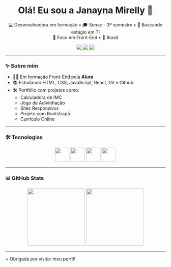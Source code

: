 
<h1 align="center">Olá! Eu sou a Janayna Mirelly 👋</h1>

<p align="center">
  💻 Desenvolvedora em formação • 🎓 Senac - 3º semestre • 🚀 Buscando estágio em TI<br>
  🎯 Foco em Front-End • 📍 Brasil
</p>

<p align="center">
  <a href="https://www.linkedin.com/in/janayna-mirelly-5aa8855/">
    <img src="https://img.shields.io/badge/LinkedIn-0077B5?style=for-the-badge&logo=linkedin&logoColor=white">
  </a>
  <a href="mailto:janaynamirelly@gmail.com">
    <img src="https://img.shields.io/badge/E--mail-D14836?style=for-the-badge&logo=gmail&logoColor=white">
  </a>
  <a href="https://janamirelly.github.io/Portfolio/">
    <img src="https://img.shields.io/badge/Portfólio-000?style=for-the-badge&logo=google-chrome&logoColor=white">
  </a>
</p>

---

### ✨ Sobre mim

- 👩‍💻 Em formação Front-End pela **Alura**
- 📚 Estudando HTML, CSS, JavaScript, React, Git e Github.
- 🛠 Portfólio com projetos como:
  - Calculadora de IMC  
  - Jogo de Adivinhação
  - Sites Responsivos
  - Projeto com Bootstrap5  
  - Currículo Online

---

### 🛠 Tecnologias

<div align="center">
  <img src="https://cdn.jsdelivr.net/gh/devicons/devicon/icons/html5/html5-original.svg" width="45" />
  <img src="https://cdn.jsdelivr.net/gh/devicons/devicon/icons/css3/css3-original.svg" width="45" />
  <img src="https://cdn.jsdelivr.net/gh/devicons/devicon/icons/javascript/javascript-original.svg" width="45" />
  <img src="https://cdn.jsdelivr.net/gh/devicons/devicon/icons/github/github-original.svg" width="45" />
</div>

---

### 📊 GitHub Stats

<div align="center">
  <img height="180em" src="https://github-readme-stats.vercel.app/api?username=janamirelly&show_icons=true&theme=tokyonight" />
  <img height="180em" src="https://github-readme-stats.vercel.app/api/top-langs/?username=janamirelly&layout=compact&langs_count=7&theme=tokyonight" />
</div>

---

⭐ Obrigada por visitar meu perfil!






